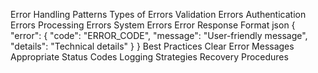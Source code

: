 
Error Handling Patterns
Types of Errors
Validation Errors
Authentication Errors
Processing Errors
System Errors
Error Response Format
json
{
    "error": {
        "code": "ERROR_CODE",
        "message": "User-friendly message",
        "details": "Technical details"
    }
}
Best Practices
Clear Error Messages
Appropriate Status Codes
Logging Strategies
Recovery Procedures
